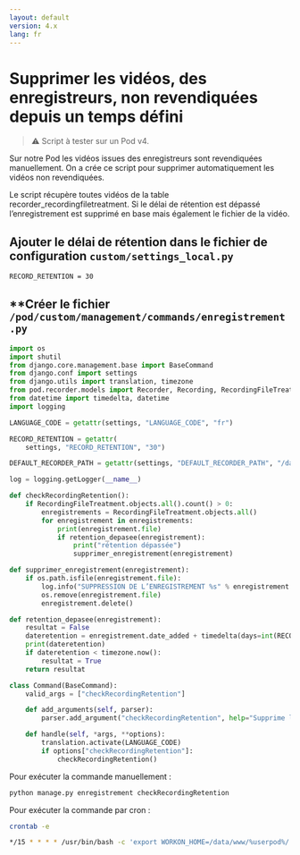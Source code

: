```yaml
---
layout: default
version: 4.x
lang: fr
---
```


# Supprimer les vidéos, des enregistreurs, non revendiquées depuis un temps défini

> ⚠️ Script à tester sur un Pod v4.

Sur notre Pod les vidéos issues des enregistreurs sont revendiquées manuellement. On a crée ce script pour supprimer automatiquement les vidéos non revendiquées.

Le script récupère toutes vidéos de la table recorder_recordingfiletreatment. Si le délai de rétention est dépassé l’enregistrement est supprimé en base mais également le fichier de la vidéo.

## Ajouter le délai de rétention dans le fichier de configuration `custom/settings_local.py`

```bash
RECORD_RETENTION = 30
```

## **Créer le fichier `/pod/custom/management/commands/enregistrement.py`

```python
import os
import shutil
from django.core.management.base import BaseCommand
from django.conf import settings
from django.utils import translation, timezone
from pod.recorder.models import Recorder, Recording, RecordingFileTreatment
from datetime import timedelta, datetime
import logging

LANGUAGE_CODE = getattr(settings, "LANGUAGE_CODE", "fr")

RECORD_RETENTION = getattr(
    settings, "RECORD_RETENTION", "30")

DEFAULT_RECORDER_PATH = getattr(settings, "DEFAULT_RECORDER_PATH", "/data/ftp-pod/ftp/")

log = logging.getLogger(__name__)

def checkRecordingRetention():
    if RecordingFileTreatment.objects.all().count() > 0:
        enregistrements = RecordingFileTreatment.objects.all()
        for enregistrement in enregistrements:
            print(enregistrement.file)
            if retention_depasee(enregistrement):
                print("rétention dépassée")
                supprimer_enregistrement(enregistrement)

def supprimer_enregistrement(enregistrement):
    if os.path.isfile(enregistrement.file):
        log.info("SUPPRESSION DE L’ENREGISTREMENT %s" % enregistrement.file)
        os.remove(enregistrement.file)
        enregistrement.delete()

def retention_depasee(enregistrement):
    resultat = False
    dateretention = enregistrement.date_added + timedelta(days=int(RECORD_RETENTION))
    print(dateretention)
    if dateretention < timezone.now():
        resultat = True
    return resultat

class Command(BaseCommand):
    valid_args = ["checkRecordingRetention"]

    def add_arguments(self, parser):
        parser.add_argument("checkRecordingRetention", help="Supprime les enregistrements non revendiqués")

    def handle(self, *args, **options):
        translation.activate(LANGUAGE_CODE)
        if options["checkRecordingRetention"]:
            checkRecordingRetention()
```

Pour exécuter la commande manuellement :

```bash
python manage.py enregistrement checkRecordingRetention
```

Pour exécuter la commande par cron :

```bash
crontab -e

*/15 * * * * /usr/bin/bash -c 'export WORKON_HOME=/data/www/%userpod%/.virtualenvs; export VIRTUALENVWRAPPER_PYTHON=/usr/bin/python3.11; cd /data/www/%userpod%/django_projects/podv4; source /usr/bin/virtualenvwrapper.sh; workon django_pod; python manage.py enregistrement checkRecordingRetention'
```
